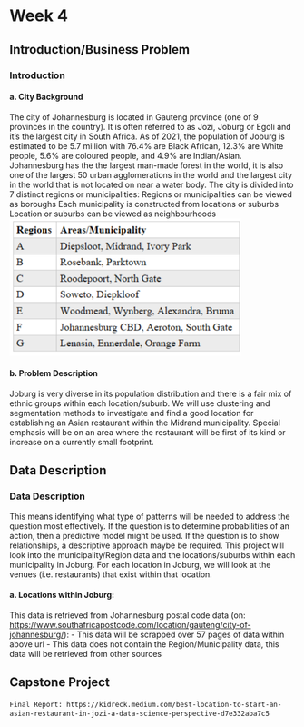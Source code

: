 # Week 4
## Introduction/Business Problem
### Introduction
#### a. City Background
The city of Johannesburg is located in Gauteng province (one of 9 provinces in the country). It is often referred to as Jozi, Joburg or Egoli and it’s the largest city in South Africa. As of 2021, the population of Joburg is estimated to be 5.7 million with 76.4% are Black African, 12.3% are White people, 5.6% are coloured people, and 4.9% are Indian/Asian.
Johannesburg has the the largest man-made forest in the world, it is also one of the largest 50 urban agglomerations in the world and the largest city in the world that is not located on near a water body.
The city is divided into 7 distinct regions or municipalities:
Regions or municipalities can be viewed as boroughs
Each municipality is constructed from locations or suburbs
Location or suburbs can be viewed as neighbourhoods
![title](table1.png)
#### b. Problem Description
Joburg is very diverse in its population distribution and there is a fair mix of ethnic groups within each location/suburb. We will use clustering and segmentation methods to investigate and find a good location for establishing an Asian restaurant within the Midrand municipality.
Special emphasis will be on an area where the restaurant will be first of its kind or increase on a currently small footprint.


## Data Description
### Data Description
This means identifying what type of patterns will be needed to address the question most effectively. If the question is to determine probabilities of an action, then a predictive model might be used. If the question is to show relationships, a descriptive approach maybe be required.
This project will look into the municipality/Region data and the locations/suburbs within each municipality in Joburg.
For each location in Joburg, we will look at the venues (i.e. restaurants) that exist within that location.

#### a. Locations within Joburg:
This data is retrieved from Johannesburg postal code data (on: https://www.southafricapostcode.com/location/gauteng/city-of-johannesburg/):
    - This data will be scrapped over 57 pages of data within above url
    - This data does not contain the Region/Municipality data, this data will be retrieved from other sources


## Capstone Project
    Final Report: https://kidreck.medium.com/best-location-to-start-an-asian-restaurant-in-jozi-a-data-science-perspective-d7e332aba7c5
